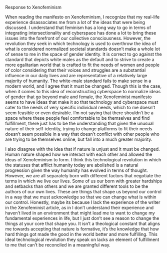 Response to Xenofeminism

When reading the manifesto on Xenofeminism, I recognize that my real-life experience disassociates me from a lot of the ideas that were being discussed. I understand that feminism has a long way to go in terms of integrating intersectionality and cyberspace has done a lot to bring these issues into the forefront of our collective consciousness. However, the revolution they seek in which technology is used to overthrow the idea of what is considered normalized societal standards doesn’t make a whole lot of sense to me in the space of gender identity. It is correct to go against the standard that depicts white males as the default and to strive to create a more egalitarian world that is crafted to fit the needs of women and people of color considering that their voices and struggles are a substantial influence in our daily lives and are representative of a relatively large majority of humanity. The white-male standard fails to make sense in a modern world, and I agree that it must be changed. Though this is the case, when it comes to this idea of reconstructing cyberspace to normalize ideas of gender that go beyond male and female, the Xenofeminist manifesto seems to have ideas that make it so that technology and cyberspace must cater to the needs of very specific individual needs, which to me doesn’t seem feasible or even desirable. I’m not saying that there shouldn’t be a space where these people feel comfortable to be themselves and find fulfillment, there just has to be the understanding that given the unusual nature of their self-identity, trying to change platforms to fit their needs doesn’t seem possible in a way that doesn’t conflict with other people who are trying to be themselves online, but fall into a much greater majority.
	
I also disagree with the idea that if nature is unjust and it must be changed. Human nature shaped how we interact with each other and allowed the ideas of Xenofeminism to form. I think this technological revolution in which the statuses that afflict humanity today are abolished is a natural progression given the way humanity has evolved in terms of thought. However, we are all separately born with different factors that negotiate the terms in which we live our lives. Some of us our born with greater hardships and setbacks than others and we are granted different tools to be the authors of our own lives. These are things that shape us beyond our control in a way that we must acknowledge so that we can change what is within our control. Honestly, maybe its because I lack the experience of the writer in the Xenofeminist article, as in I don’t understand their experience and haven’t lived in an environment that might lead me to want to change my fundamental experiences in life, but I just don’t see a reason to change the things at your core that shape you. It isn’t a theological constant that aligns me towards accepting that nature is formative, it’s the knowledge that how hard things got made the good in the world better and more fulfilling. This ideal technological revolution they speak on lacks an element of fulfillment to me that can’t be reconciled in a meaningful way.
